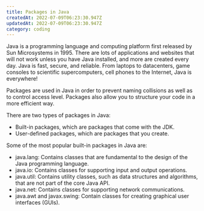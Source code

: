 ```yaml
---
title: Packages in Java
createdAt: 2022-07-09T06:23:30.947Z
updatedAt: 2022-07-09T06:23:30.947Z
category: coding
---
```


Java is a programming language and computing platform first released by Sun Microsystems in 1995. There are lots of applications and websites that will not work unless you have Java installed, and more are created every day. Java is fast, secure, and reliable. From laptops to datacenters, game consoles to scientific supercomputers, cell phones to the Internet, Java is everywhere!

Packages are used in Java in order to prevent naming collisions as well as to control access level. Packages also allow you to structure your code in a more efficient way. 

There are two types of packages in Java: 
- Built-in packages, which are packages that come with the JDK. 
- User-defined packages, which are packages that you create. 

Some of the most popular built-in packages in Java are: 
- java.lang: Contains classes that are fundamental to the design of the Java programming language. 
- java.io: Contains classes for supporting input and output operations. 
- java.util: Contains utility classes, such as data structures and algorithms, that are not part of the core Java API. 
- java.net: Contains classes for supporting network communications. 
- java.awt and javax.swing: Contain classes for creating graphical user interfaces (GUIs).
